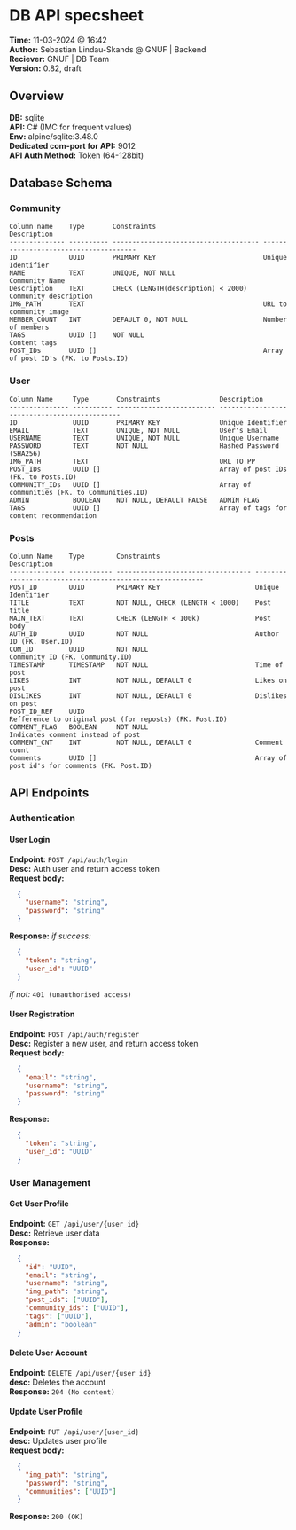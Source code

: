 # DB API specsheet
**Time:** 11-03-2024 @ 16:42  
**Author:** Sebastian Lindau-Skands @ GNUF | Backend  
**Reciever:** GNUF | DB Team  
**Version:** 0.82, draft  

## Overview
**DB:** sqlite  
**API:** C# (IMC for frequent values)  
**Env:** alpine/sqlite:3.48.0  
**Dedicated com-port for API:** 9012  
**API Auth Method:** Token (64-128bit)  

## Database Schema
  ### Community
  ```
  Column name    Type       Constraints                           Description
  -------------- ---------- ------------------------------------- --------------------------------------
  ID             UUID       PRIMARY KEY                           Unique Identifier
  NAME           TEXT       UNIQUE, NOT NULL                      Community Name
  Description    TEXT       CHECK (LENGTH(description) < 2000)    Community description
  IMG_PATH       TEXT                                             URL to community image
  MEMBER_COUNT   INT        DEFAULT 0, NOT NULL                   Number of members
  TAGS           UUID []    NOT NULL                              Content tags
  POST_IDs       UUID []                                          Array of post ID's (FK. to Posts.ID)
  ```

### User
  ```
  Column Name     Type       Constraints               Description
  --------------- ---------- ------------------------- ---------------------------------------------
  ID              UUID       PRIMARY KEY               Unique Identifier
  EMAIL           TEXT       UNIQUE, NOT NULL          User's Email
  USERNAME        TEXT       UNIQUE, NOT NULL          Unique Username
  PASSWORD        TEXT       NOT NULL                  Hashed Password (SHA256)
  IMG_PATH        TEXT                                 URL TO PP
  POST_IDs        UUID []                              Array of post IDs (FK. to Posts.ID)
  COMMUNITY_IDs   UUID []                              Array of communities (FK. to Communities.ID)
  ADMIN           BOOLEAN    NOT NULL, DEFAULT FALSE   ADMIN FLAG
  TAGS            UUID []                              Array of tags for content recommendation
  ```

### Posts
  ```
  Column Name    Type        Constraints                        Description
  -------------- ----------- ---------------------------------- ---------------------------------------------------------
  POST_ID        UUID        PRIMARY KEY                        Unique Identifier
  TITLE          TEXT        NOT NULL, CHECK (LENGTH < 1000)    Post title
  MAIN_TEXT      TEXT        CHECK (LENGTH < 100k)              Post body
  AUTH_ID        UUID        NOT NULL                           Author ID (FK. User.ID)
  COM_ID         UUID        NOT NULL                           Community ID (FK. Community.ID)
  TIMESTAMP      TIMESTAMP   NOT NULL                           Time of post
  LIKES          INT         NOT NULL, DEFAULT 0                Likes on post
  DISLIKES       INT         NOT NULL, DEFAULT 0                Dislikes on post
  POST_ID_REF    UUID                                           Refference to original post (for reposts) (FK. Post.ID)
  COMMENT_FLAG   BOOLEAN     NOT NULL                           Indicates comment instead of post
  COMMENT_CNT    INT         NOT NULL, DEFAULT 0                Comment count
  Comments       UUID []                                        Array of post id's for comments (FK. Post.ID)
  ```

## API Endpoints
### Authentication
#### User Login
**Endpoint:** `POST /api/auth/login`  
**Desc:** Auth user and return access token  
**Request body:**
  ```json
    {
      "username": "string",
      "password": "string"
    }
  ```
**Response:**
_if success:_
  ```json
    {
      "token": "string",
      "user_id": "UUID"
    }
  ```
_if not:_
  `401 (unauthorised access)`

#### User Registration
**Endpoint:** `POST /api/auth/register`  
**Desc:** Register a new user, and return access token  
**Request body:**
  ```json
    {
      "email": "string",
      "username": "string",
      "password": "string"
    }
  ```
**Response:**
  ```json
    {
      "token": "string",
      "user_id": "UUID"
    }
  ```
### User Management
#### Get User Profile  
**Endpoint:** `GET /api/user/{user_id}`  
**Desc:** Retrieve user data  
**Response:**
```json
  {
    "id": "UUID",
    "email": "string",
    "username": "string",
    "img_path": "string",
    "post_ids": ["UUID"],
    "community_ids": ["UUID"],
    "tags": ["UUID"],
    "admin": "boolean"
  }
```
#### Delete User Account
**Endpoint:** `DELETE /api/user/{user_id}`  
**desc:** Deletes the account  
**Response:** `204 (No content)`

#### Update User Profile
**Endpoint:** `PUT /api/user/{user_id}`  
**desc:** Updates user profile  
**Request body:**
```json
  {
    "img_path": "string",
    "password": "string",
    "communities": ["UUID"]
  }
```
**Response:** `200 (OK)`

